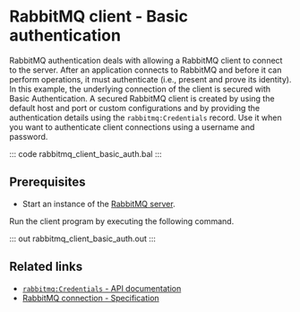 # RabbitMQ client - Basic authentication

RabbitMQ authentication deals with allowing a RabbitMQ client to connect to the server. After an application connects to RabbitMQ and before it can perform operations, it must authenticate (i.e., present and prove its identity). In this example, the underlying connection of the client is secured with Basic Authentication. A secured RabbitMQ client is created by using the default host and port or custom configurations and by providing the authentication details using the `rabbitmq:Credentials` record. Use it when you want to authenticate client connections using a username and password.

::: code rabbitmq_client_basic_auth.bal :::

## Prerequisites
- Start an instance of the [RabbitMQ server](https://www.rabbitmq.com/download.html).

Run the client program by executing the following command.

::: out rabbitmq_client_basic_auth.out :::

## Related links
- [`rabbitmq:Credentials` - API documentation](https://lib.ballerina.io/ballerinax/rabbitmq/latest/records/Credentials)
- [RabbitMQ connection - Specification](https://github.com/ballerina-platform/module-ballerinax-rabbitmq/blob/master/docs/spec/spec.md#2-connection)
